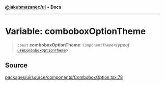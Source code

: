 [**@jakubmazanec/ui**](../README.md) • **Docs**

---

# Variable: comboboxOptionTheme

> `const` **comboboxOptionTheme**: `ComponentTheme`\<_typeof_
> [`useComboboxOptionTheme`](../functions/useComboboxOptionTheme.md)\>

## Source

[packages/ui/source/components/ComboboxOption.tsx:78](https://github.com/jakubmazanec/tools/blob/bb20df5276ddb119762948adc2cda520aef09f0f/packages/ui/source/components/ComboboxOption.tsx#L78)
